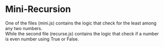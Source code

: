 # Mini-Recursion
One of the files (mini.js) contains the logic that check for the least among any two numbers.<br>
While the second file (recurse.js) contains the logic that check if a number is even number using True or False.

